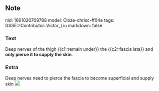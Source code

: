 ## Note
nid: 1661020709788
model: Cloze-chrisc-ff04e
tags: GSSE::!Contributor::Victor_Liu
markdown: false

### Text
<div>
  Deep nerves of the thigh {{c1::remain under}} the {{c2::fascia
  lata}} and <b>only pierce it to supply the skin</b>.
</div>

### Extra
Deep nerves need to pierce the fascia to become superficial and
supply skin <img src= 
"paste-0bff237c398e0a9be61ca58a37eef6c4ed56c43e.jpg">

